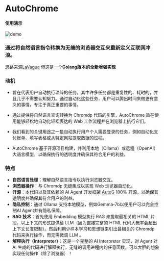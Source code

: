 # AutoChrome

#### 使用演示
![demo](docs/demo.gif)

### 通过将自然语言指令转换为无缝的浏览器交互来重新定义互联网冲浪。

思路来源[LaVague](https://github.com/lavague-ai/LaVague) 但这是一个**Golang版本的全新增强实现**

### 动机

- 旨在代表用户自动执行琐碎的任务。其中许多任务都是重复性的、耗时的，并且几乎不需要认知努力。通过自动化这些任务，用户可以腾出时间来做更有意义的事情，专注于真正重要的事情。

- 通过提供将自然语言查询转换为 Chromdp 代码的引擎，AutoChrome 旨在使用能够轻松地自动化轻松表达的 Web 工作流程并在浏览器上执行它们。

- 我们看到的关键用途之一是自动执行用户个人需要登录的任务，例如自动化支付账单、填写表格或从特定网站提取数据的过程。

- AutoChrome 基于开源项目构建，并利用本地（Ollama）或远程（OpenAI）大语言模型，以确保执行的透明度并确保其符合用户的利益。

### 特点

- **自然语言处理**：理解自然语言指令以执行浏览器交互。
- **浏览器操作**：与 Chromdp 无缝集成以实现 Web 浏览器自动化。
- **开源**：本代码以及其依赖的 AI Agent 开发框架 [AutoG](https://github.com/autogorg/autog) 100% 开源，以确保其透明度并确保其符合用户的利益。
- **隐私控制**：通过 Ollama 支持本地模型，例如Gemma-7b以便用户可以完全控制AI Agent并有隐私保障。
- **RAG 技术**：首先使用 Embedding 模型执行 RAG 来提取最相关的 HTML 片段，以上下文的形式提供给 LLM（因为直接完整的 HTML 代码大概率会超出上下文长度限制）。然后利用少样本学习和思想链来引出最相关的 Chromdp 代码来执行操作，而无需微调 LLM 。
- **解释执行（Interpreter）**：这是一个完整的 AI Interpreter 实现，对 Agent 对 AI 生成的代码进行解释执行，无缝的调用进程内的任意函数，可以大胆的想象实现任何操作（除了浏览器）！